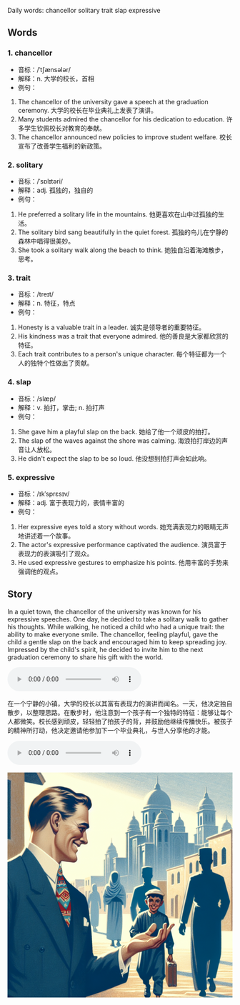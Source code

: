 Daily words: chancellor solitary trait slap expressive

## Words
### 1. chancellor
- 音标：/ˈtʃænsələr/ <span style="cursor: pointer;" onclick="document.getElementById('audio-player-1').play()"><i class="fas fa-volume-up"></i></span>
<audio id="audio-player-1" src="audios/words/chancellor.mp3" style="display:none;"></audio>
- 解释：n. 大学的校长，首相
- 例句：
1. The chancellor of the university gave a speech at the graduation ceremony.
   大学的校长在毕业典礼上发表了演讲。
2. Many students admired the chancellor for his dedication to education.
   许多学生钦佩校长对教育的奉献。
3. The chancellor announced new policies to improve student welfare.
   校长宣布了改善学生福利的新政策。

### 2. solitary
- 音标：/ˈsɒlɪtəri/ <span style="cursor: pointer;" onclick="document.getElementById('audio-player-2').play()"><i class="fas fa-volume-up"></i></span>
<audio id="audio-player-2" src="audios/words/solitary.mp3" style="display:none;"></audio>
- 解释：adj. 孤独的，独自的
- 例句：
1. He preferred a solitary life in the mountains.
   他更喜欢在山中过孤独的生活。
2. The solitary bird sang beautifully in the quiet forest.
   孤独的鸟儿在宁静的森林中唱得很美妙。
3. She took a solitary walk along the beach to think.
   她独自沿着海滩散步，思考。

### 3. trait
- 音标：/treɪt/ <span style="cursor: pointer;" onclick="document.getElementById('audio-player-3').play()"><i class="fas fa-volume-up"></i></span>
<audio id="audio-player-3" src="audios/words/trait.mp3" style="display:none;"></audio>
- 解释：n. 特征，特点
- 例句：
1. Honesty is a valuable trait in a leader.
   诚实是领导者的重要特征。
2. His kindness was a trait that everyone admired.
   他的善良是大家都欣赏的特征。
3. Each trait contributes to a person's unique character.
   每个特征都为一个人的独特个性做出了贡献。

### 4. slap
- 音标：/slæp/ <span style="cursor: pointer;" onclick="document.getElementById('audio-player-4').play()"><i class="fas fa-volume-up"></i></span>
<audio id="audio-player-4" src="audios/words/slap.mp3" style="display:none;"></audio>
- 解释：v. 拍打，掌击; n. 拍打声
- 例句：
1. She gave him a playful slap on the back.
   她给了他一个顽皮的拍打。
2. The slap of the waves against the shore was calming.
   海浪拍打岸边的声音让人放松。
3. He didn't expect the slap to be so loud.
   他没想到拍打声会如此响。

### 5. expressive
- 音标：/ɪkˈsprɛsɪv/ <span style="cursor: pointer;" onclick="document.getElementById('audio-player-5').play()"><i class="fas fa-volume-up"></i></span>
<audio id="audio-player-5" src="audios/words/expressive.mp3" style="display:none;"></audio>
- 解释：adj. 富于表现力的，表情丰富的
- 例句：
1. Her expressive eyes told a story without words.
   她充满表现力的眼睛无声地讲述着一个故事。
2. The actor's expressive performance captivated the audience.
   演员富于表现力的表演吸引了观众。
3. He used expressive gestures to emphasize his points.
   他用丰富的手势来强调他的观点。

## Story
In a quiet town, the chancellor of the university was known for his expressive speeches. One day, he decided to take a solitary walk to gather his thoughts. While walking, he noticed a child who had a unique trait: the ability to make everyone smile. The chancellor, feeling playful, gave the child a gentle slap on the back and encouraged him to keep spreading joy. Impressed by the child's spirit, he decided to invite him to the next graduation ceremony to share his gift with the world.

<audio controls>
  <source src="https://files.dwong.top/2024-09-11-english.mp3" type="audio/mpeg">
  你的浏览器不支持音频元素。
</audio>
  

在一个宁静的小镇，大学的校长以其富有表现力的演讲而闻名。一天，他决定独自散步，以整理思路。在散步时，他注意到一个孩子有一个独特的特征：能够让每个人都微笑。校长感到顽皮，轻轻拍了拍孩子的背，并鼓励他继续传播快乐。被孩子的精神所打动，他决定邀请他参加下一个毕业典礼，与世人分享他的才能。

<audio controls>
  <source src="https://files.dwong.top/2024-09-11-chinese.mp3" type="audio/mpeg">
  你的浏览器不支持音频元素。
</audio>
  

![story](./images/2024-09-11.png)

